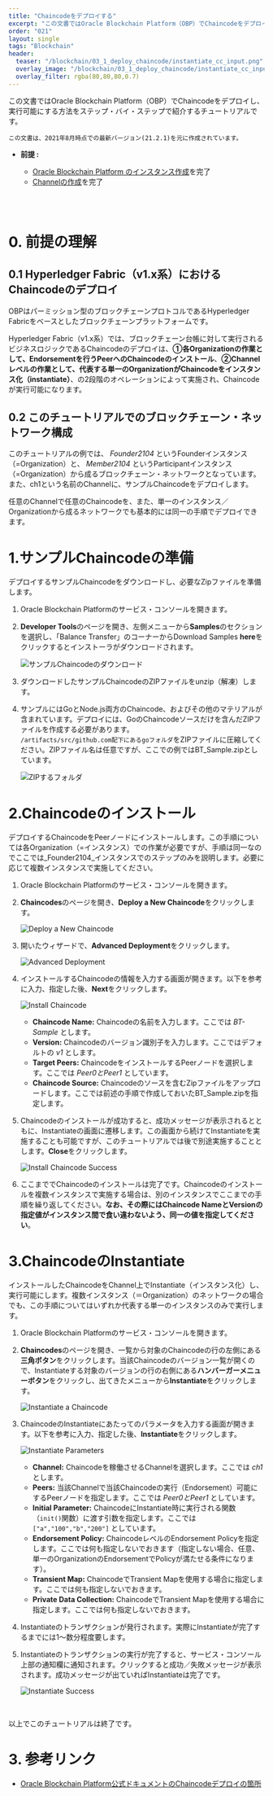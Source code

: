 ```yaml
---
title: "Chaincodeをデプロイする"
excerpt: "この文書ではOracle Blockchain Platform（OBP）でChaincodeをデプロイし、実行可能にする方法を説明します。"
order: "021"
layout: single
tags: "Blockchain"
header:
  teaser: "/blockchain/03_1_deploy_chaincode/instantiate_cc_input.png"
  overlay_image: "/blockchain/03_1_deploy_chaincode/instantiate_cc_input.png"
  overlay_filter: rgba(80,80,80,0.7)
---
```


この文書ではOracle Blockchain Platform（OBP）でChaincodeをデプロイし、実行可能にする方法をステップ・バイ・ステップで紹介するチュートリアルです。

```
この文書は、2021年8月時点での最新バージョン(21.2.1)を元に作成されています。
```

- **前提 :**

  - [Oracle Blockchain Platform のインスタンス作成](../01_01_create_instance/)を完了
  - [Channelの作成](../02_01_create_channel/)を完了

<br>
<br>

# 0. 前提の理解

## 0.1 Hyperledger Fabric（v1.x系）におけるChaincodeのデプロイ

OBPはパーミッション型のブロックチェーンプロトコルであるHyperledger Fabricをベースとしたブロックチェーンプラットフォームです。

Hyperledger Fabric（v1.x系）では、ブロックチェーン台帳に対して実行されるビジネスロジックであるChaincodeのデプロイは、**①各Organizationの作業として、Endorsementを行うPeerへのChaincodeのインストール**、**②Channelレベルの作業として、代表する単一のOrganizationがChaincodeをインスタンス化（instantiate）**、の2段階のオペレーションによって実施され、Chaincodeが実行可能になります。

## 0.2 このチュートリアルでのブロックチェーン・ネットワーク構成

このチュートリアルの例では、 _Founder2104_ というFounderインスタンス（=Organization）と、 _Member2104_ というParticipantインスタンス（=Organization）から成るブロックチェーン・ネットワークとなっています。また、ch1という名前のChannelに、サンプルChaincodeをデプロイします。

任意のChannelで任意のChaincodeを、また、単一のインスタンス／Organizationから成るネットワークでも基本的には同一の手順でデプロイできます。

# 1.サンプルChaincodeの準備

デプロイするサンプルChaincodeをダウンロードし、必要なZipファイルを準備します。

1. Oracle Blockchain Platformのサービス・コンソールを開きます。

1. **Developer Tools**のページを開き、左側メニューから**Samples**のセクションを選択し、「Balance Transfer」のコーナーからDownload Samples **here**をクリックするとインストーラがダウンロードされます。

    ![サンプルChaincodeのダウンロード](download_sample_cc.png)

1. ダウンロードしたサンプルChaincodeのZIPファイルをunzip（解凍）します。

1. サンプルにはGoとNode.js両方のChaincode、およびその他のマテリアルが含まれています。デプロイには、GoのChaincodeソースだけを含んだZIPファイルを作成する必要があります。<br>
`/artifacts/src/github.com配下にあるgoフォルダ`をZIPファイルに圧縮してください。ZIPファイル名は任意ですが、ここでの例ではBT_Sample.zipとしています。

    ![ZIPするフォルダ](zip_target_folder.png)

# 2.Chaincodeのインストール

デプロイするChaincodeをPeerノードにインストールします。この手順については各Organization（=インスタンス）での作業が必要ですが、手順は同一なのでここでは_Founder2104_インスタンスでのステップのみを説明します。必要に応じて複数インスタンスで実施してください。

1. Oracle Blockchain Platformのサービス・コンソールを開きます。

1. **Chaincodes**のページを開き、**Deploy a New Chaincode**をクリックします。

    ![Deploy a New Chaincode](deploy_cc.png)

1. 開いたウィザードで、**Advanced Deployment**をクリックします。

    ![Advanced Deployment](deploy_cc_advance.png)

1. インストールするChaincodeの情報を入力する画面が開きます。以下を参考に入力、指定した後、**Next**をクリックします。

    ![Install Chaincode](deploy_cc_install.png)

    - **Chaincode Name:** Chaincodeの名前を入力します。ここでは _BT-Sample_ とします。
    - **Version:** Chaincodeのバージョン識別子を入力します。ここではデフォルトの _v1_ とします。
    - **Target Peers:** ChaincodeをインストールするPeerノードを選択します。ここでは _Peer0とPeer1_ としています。
    - **Chaincode Source:** Chaincodeのソースを含むZipファイルをアップロードします。ここでは前述の手順で作成しておいたBT_Sample.zipを指定します。

1. Chaincodeのインストールが成功すると、成功メッセージが表示されるとともに、Instantiateの画面に遷移します。この画面から続けてInstantiateを実施することも可能ですが、このチュートリアルでは後で別途実施することとします。**Close**をクリックします。

    ![Install Chaincode Success](deploy_cc_install_success.png)

1. ここまででChaincodeのインストールは完了です。Chaincodeのインストールを複数インスタンスで実施する場合は、別のインスタンスでここまでの手順を繰り返してください。**なお、その際にはChaincode NameとVersionの指定値がインスタンス間で食い違わないよう、同一の値を指定してください**。

# 3.ChaincodeのInstantiate

インストールしたChaincodeをChannel上でInstantiate（インスタンス化）し、実行可能にします。複数インスタンス（＝Organization）のネットワークの場合でも、この手順についてはいずれか代表する単一のインスタンスのみで実行します。

1. Oracle Blockchain Platformのサービス・コンソールを開きます。

1. **Chaincodes**のページを開き、一覧から対象のChaincodeの行の左側にある**三角ボタン**をクリックします。当該Chaincodeのバージョン一覧が開くので、Instantiateする対象のバージョンの行の右側にある**ハンバーガーメニューボタン**をクリックし、出てきたメニューから**Instantiate**をクリックします。

    ![Instantiate a Chaincode](instantiate_cc.png)

1. ChaincodeのInstantiateにあたってのパラメータを入力する画面が開きます。以下を参考に入力、指定した後、**Instantiate**をクリックします。

    ![Instantiate Parameters](instantiate_cc_input.png)

    - **Channel:** Chaincodeを稼働させるChannelを選択します。ここでは _ch1_ とします。
    - **Peers:** 当該Channelで当該Chaincodeの実行（Endorsement）可能にするPeerノードを指定します。ここでは _Peer0とPeer1_ としています。
    - **Initial Parameter:** ChaincodeにInstantiate時に実行される関数（`init()`関数）に渡す引数を指定します。ここでは `["a","100","b","200"]` としています。
    - **Endorsement Policy:** ChaincodeレベルのEndorsement Policyを指定します。ここでは何も指定しないでおきます（指定しない場合、任意、単一のOrganizationのEndorsementでPolicyが満たせる条件になります）。
    - **Transient Map:** ChaincodeでTransient Mapを使用する場合に指定します。ここでは何も指定しないでおきます。
    - **Private Data Collection:** ChaincodeでTransient Mapを使用する場合に指定します。ここでは何も指定しないでおきます。

1. Instantiateのトランザクションが発行されます。実際にInstantiateが完了するまでには1～数分程度要します。

1. Instantiateのトランザクションの実行が完了すると、サービス・コンソール上部の通知欄に通知されます。クリックすると成功／失敗メッセージが表示されます。成功メッセージが出ていればInstantiateは完了です。

    ![Instantiate Success](instantiate_cc_success.png)

<br>

以上でこのチュートリアルは終了です。

# 3. 参考リンク

- [Oracle Blockchain Platform公式ドキュメントのChaincodeデプロイの箇所](https://docs.oracle.com/en/cloud/paas/blockchain-cloud/usingoci/deploy-and-manage-chaincodes.html)